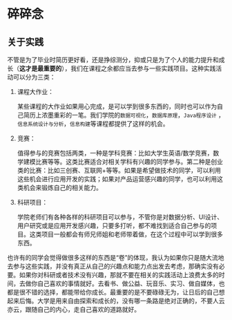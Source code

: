 # 碎碎念

## 关于实践

不管是为了毕业时简历更好看，还是挣综测分，抑或只是为了个人的能力提升和成长（**这才是最重要的**），我们在课程之余都应当去参与一些实践项目。这种实践活动可以分为三类：

1. 课程大作业：
   
   某些课程的大作业如果用心完成，是可以学到很多东西的，同时也可以作为自己简历上浓墨重彩的一笔。我们学院的`数据可视化`，`数据库原理`，`Java程序设计` ，`信息系统设计与分析`，`信息构建`等课程都提供了这样的机会。

2. 竞赛：
  
    值得参与的竞赛包括两类，一种是学科竞赛：比如大学生英语/数学竞赛，数学建模比赛等等。这类比赛适合对相关学科有兴趣的同学参与。第二种是创业类的比赛：比如三创赛、互联网+等等。如果是希望做技术的同学，可以利用这些机会进行应用开发的实践；如果对产品运营感兴趣的同学，也可以利用这类机会来锻炼自己的相关能力。

3. 科研项目：

    学院老师们有各种各样的科研项目可以参与，不管你是对数据分析、UI设计、用户研究或是应用开发感兴趣，只要多打听，都不难找到适合自己参与的项目。这类项目一般都会有师兄师姐和老师带着做，在这个过程中可以学到很多东西。

也许有的同学会觉得做很多这样的东西是“卷”的体现，我认为如果你只是随大流地去参与这些实践，并没有真正从自己的兴趣点和能力点出发去考虑，那确实没有必要。如果你对科研或者技术没有兴趣，那就不要在相关的实践活动上浪费太多的时间，去做你自己喜欢的事情就好。去看书、做公益、玩音乐、实习、做自媒体，也都是很不错的选择，都能带给你成长。最重要的是不要碌碌无为，让日后的自己想起来后悔。大学是用来自由探索和成长的，没有哪一条路是绝对正确的，不要人云亦云，跟随自己的内心，走自己喜欢的道路就好。